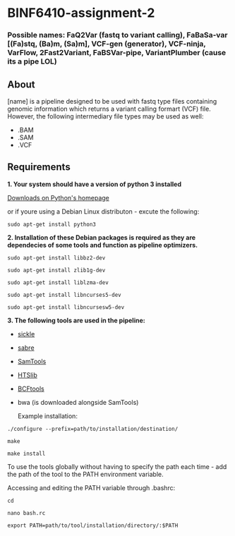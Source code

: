# BINF6410-assignment-2
### Possible names: FaQ2Var (fastq to variant calling), FaBaSa-var [(Fa)stq, (Ba)m, (Sa)m], VCF-gen (generator), VCF-ninja, VarFlow, 2Fast2Variant, FaBSVar-pipe, VariantPlumber (cause its a pipe LOL)

## About

[name] is a pipeline designed to be used with fastq type files containing genomic information which returns a variant calling formart (VCF) file. However, the following intermediary file types may be used as well:

* .BAM
* .SAM
* .VCF

## Requirements

**1. Your system should have a version of python 3 installed**

[Downloads on Python's homepage](https://www.python.org/downloads/)

or if youre using a Debian Linux distributon - excute the following:

`sudo apt-get install python3`

**2. Installation of these Debian packages is required as they are dependecies of some tools and function as pipeline optimizers.**

`sudo apt-get install libbz2-dev`

`sudo apt-get install zlib1g-dev`

`sudo apt-get install liblzma-dev`

`sudo apt-get install libncurses5-dev`

`sudo apt-get install libncursesw5-dev`

**3. The following tools are used in the pipeline:**

* [sickle](https://github.com/najoshi/sickle/archive/v1.33.tar.gz)
* [sabre](https://github.com/najoshi/sabre/archive/master.zip)
* [SamTools](https://github.com/samtools/samtools/releases/download/1.9/samtools-1.9.tar.bz2)
* [HTSlib](https://github.com/samtools/htslib/releases/download/1.9/htslib-1.9.tar.bz2)
* [BCFtools](https://github.com/samtools/bcftools/releases/download/1.9/bcftools-1.9.tar.bz2)
* bwa (is downloaded alongside SamTools)

  Example installation:

```
./configure --prefix=path/to/installation/destination/

make

make install
```

To use the tools globally without having to specify the path each time - add the path of the tool to the PATH environment variable.

Accessing and editing the PATH variable through .bashrc:

```
cd

nano bash.rc

export PATH=path/to/tool/installation/directory/:$PATH
```
